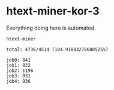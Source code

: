 # htext-miner-kor-3

Everything doing here is automated.

```
htext-miner

total: 4736/4514 (104.91803278688525%)

job0: 841
job1: 832
job2: 1196
job3: 931
job4: 936
```